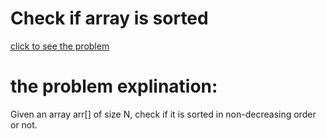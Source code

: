 # Check if array is sorted




[click to see the problem](https://www.geeksforgeeks.org/problems/check-if-an-array-is-sorted0701/1?page=3&difficulty=Easy&sortBy=submissions)



 # the problem explination:
  Given an array arr[] of size N, check if it is sorted in non-decreasing order or not. 


 